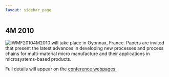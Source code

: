 ```yaml
---
layout: sidebar_page
---
```


## 4M 2010

<!--break-->
![IWMF2010](/4m-association/assets/images/files/4m-logotight.png)4M2010 will take place in Oyonnax, France. Papers are invited that present the latest advances in developing new processes and process chains for multi-material micro manufacture and their applications in microsystems-based products.  
  
Full details will appear on the [conference webpages.](../conference/2010.html)
